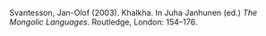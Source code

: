 ---
---

Svantesson, Jan-Olof (2003). Khalkha. In Juha Janhunen (ed.) *The Mongolic Languages*. Routledge, London: 154–176.
